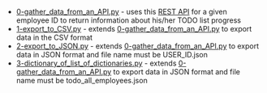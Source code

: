 * [0-gather_data_from_an_API.py](0-gather_data_from_an_API.py) - uses this [REST API](https://jsonplaceholder.typicode.com/) for a given employee ID to return information about his/her TODO list progress
* [1-export_to_CSV.py](1-export_to_CSV.py) - extends [0-gather_data_from_an_API.py](0-gather_data_from_an_API.py) to export data in the CSV format
* [2-export_to_JSON.py](2-export_to_JSON.py) - extends [0-gather_data_from_an_API.py](0-gather_data_from_an_API.py) to export data in JSON format and file name must be USER_ID.json
* [3-dictionary_of_list_of_dictionaries.py](3-dictionary_of_list_of_dictionaries.py) - extends [0-gather_data_from_an_API.py](0-gather_data_from_an_API.py) to export data in JSON format and file name must be todo_all_employees.json